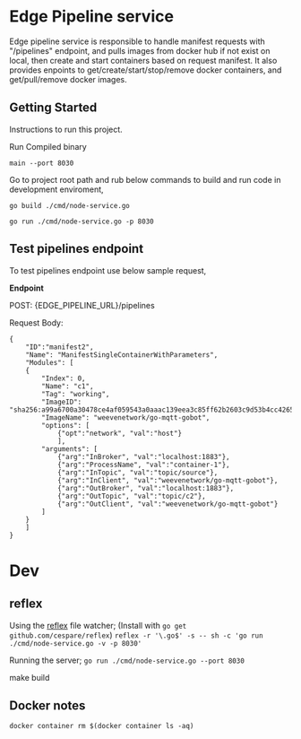 # Edge Pipeline service
Edge pipeline service is responsible to handle manifest requests with "/pipelines" endpoint, and pulls images from docker hub if not exist on local, then create and start containers based on request manifest.
It also provides enpoints to get/create/start/stop/remove docker containers, and get/pull/remove docker images.


## Getting Started
Instructions to run this project.

Run Compiled binary

`main --port 8030`

Go to project root path and rub below commands to build and run code in development enviroment,

`go build ./cmd/node-service.go`

`go run ./cmd/node-service.go -p 8030`

## Test pipelines endpoint

To test pipelines endpoint use below sample request,

**Endpoint**

POST: {EDGE_PIPELINE_URL}/pipelines

Request Body:

```
{
    "ID":"manifest2",
	"Name": "ManifestSingleContainerWithParameters",
	"Modules": [
    {
		"Index": 0,
		"Name": "c1",
		"Tag": "working",
		"ImageID": "sha256:a99a6700a30478ce4af059543a0aaac139eea3c85ff62b2603c9d53b4cc42657",
		"ImageName": "weevenetwork/go-mqtt-gobot",
        "options": [
            {"opt":"network", "val":"host"}
            ],
        "arguments": [
            {"arg":"InBroker", "val":"localhost:1883"},
            {"arg":"ProcessName", "val":"container-1"},
            {"arg":"InTopic", "val":"topic/source"},
            {"arg":"InClient", "val":"weevenetwork/go-mqtt-gobot"},
            {"arg":"OutBroker", "val":"localhost:1883"},
            {"arg":"OutTopic", "val":"topic/c2"},
            {"arg":"OutClient", "val":"weevenetwork/go-mqtt-gobot"}
        ]
	}
    ]
}
```


# Dev
## reflex
Using the [reflex](https://github.com/cespare/reflex) file watcher;
(Install with `go get github.com/cespare/reflex`)
`reflex -r '\.go$' -s -- sh -c 'go run ./cmd/node-service.go -v -p 8030'`

Running the server;
`go run ./cmd/node-service.go --port 8030`

make build

## Docker notes
`docker container rm $(docker container ls -aq)   `

